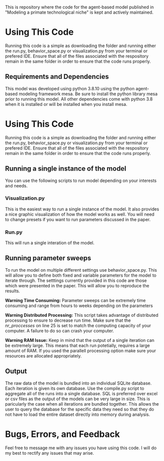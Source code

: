 This is repository where the code for the agent-based model published in "Modeling a primate technological niche" is kept and actively maintained.

# Using This Code

Running this code is a simple as downloading the folder and running either the run.py, behavior_space.py or visualization.py from your terminal or prefered IDE. Ensure that all of the files associated with the respository remain in the same folder in order to ensure that the code runs properly. 

## Requirements and Dependencies

This model was developed using python 3.8.10 using the python agent-based modeling framework mesa. Be sure to  install the python library mesa prior to running this model. All other dependencies come with python 3.8 when it is installed or will be installed when you install mesa. 

# Using This Code

Running this code is a simple as downloading the folder and running either the run.py, behavior_space.py or visualization.py from your terminal or prefered IDE. Ensure that all of the files associated with the respository remain in the same folder in order to ensure that the code runs properly. 

## Running a single instance of the model

You can use the following scripts to run model depending on your interests and needs.

### Visualization.py

This is the easiest way to run a single instance of the model. It also provides a nice graphic visualization of how the model works as well. You will need to change presets if you want to run parameters discussed in the paper. 

### Run.py

This will run a single interation of the model. 

## Running parameter sweeps

To run the model on multiple different settings use behavior_space.py. This will allow you to define both fixed and variable parameters for the model to iterate through. The setttings currently provided in this code are those which were presented in the paper. This will allow you to reproduce the results. 

**Warning Time Consuming:** Parameter sweeps can be extremely time consuming and range from hours to weeks depending on the parameters 

**Warning Distributed Processing:** This script takes advantage of distributed processing to ensure to decrease run time. Make sure that the *nr_proccesses* on line 25 is set to match the computing capacity of your computer. A failure to do so can crash your computer.

**Warning RAM Issue:** Keep in mind that the output of a single iteration can be extremely large. This means that each run potetially, requires a large amount of RAM. If you used the parallell processing option make sure your resources are allocated appropriately. 

## Output

The raw data of the model is bundled into an individual SQLite database. Each iteration is given its own database. Use the compile.py script to aggregate all of the runs into a single database. SQL is preferred over excel or csv files as the output of the models can be very large in size. This is paricularly the case when all iterations are bundled together. This allows the user to query the database for the specific data they need so that they do not have to load the entire dataset directly into memory during analysis.   

# Bugs, Errors, and Feedback

Feel free to message me with any issues you have using this code. I will do my best to rectify any issues that may arise. 